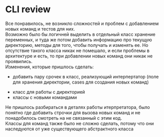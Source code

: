 # CLI review
Все понравилось, не возникло сложностей и проблем с добавлением новых команд и тестов для них.<br> 
Возможно было бы логичней выделить в отдельный класс хранение переменных,
и туда же потом добавить информацию про текущую директорию, методы для того, чтобы получать и изменять ее.
Но отсутствие такого класса никак не помешало, и если проблемы в архитектуре и есть, 
то при добавлении новых команд они никак не проявились.<br>
Изменения, которые пришлось сделать: <ul><li>добавить пару срочек в класс, реализующий интерпертатор
(поле для хранения директории, cases для создания новых команд)
<li>класс для работы с директорией
<li>классы с новыми командами
 </ul>
 Не пришлось разбираться в деталях работы итерпретатора, 
 было понятно где добавить строчки для вызова новых команд и не понадобилось смотреть на не связанный с этим код.<br>
 Классы для команд также было не сложно сделать, потому что они наследуются от уже существующего абстрактного класса
